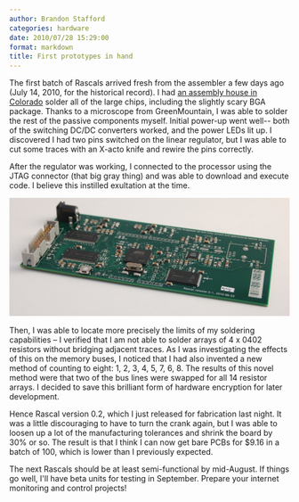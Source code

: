 ```yaml
---
author: Brandon Stafford
categories: hardware
date: 2010/07/28 15:29:00
format: markdown
title: First prototypes in hand
---
```


The first batch of Rascals arrived fresh from the assembler a few days ago (July 14, 2010, for the historical record). I had [an assembly house in Colorado][1] solder all of the large chips, including the slightly scary BGA package. Thanks to a microscope from GreenMountain, I was able to solder the rest of the passive components myself. Initial power-up went well-- both of the switching DC/DC converters worked, and the power LEDs lit up. I discovered I had two pins switched on the linear regulator, but I was able to cut some traces with an X-acto knife and rewire the pins correctly.

After the regulator was working, I connected to the processor using the JTAG connector (that big gray thing) and was able to download and
execute code. I believe this instilled exultation at the time.

<img src="/img/rascal-0.1-2010-07-28.jpg" width="950px" alt="Picture of Rascal 0.1">

Then, I was able to locate more precisely the limits of my soldering capabilities – I verified that I am not able to solder arrays of 4 x 0402 resistors without bridging adjacent traces. As I was investigating the effects of this on the memory buses, I noticed that I had also invented a new
method of counting to eight: 1, 2, 3, 4, 5, 7, 6, 8. The results of this novel method were that two of the bus lines were swapped for all
14 resistor arrays. I decided to save this brilliant form of hardware encryption for later development.

Hence Rascal version 0.2, which I just released for fabrication last night. It was a little discouraging to have to turn the crank again,
but I was able to loosen up a lot of the manufacturing tolerances and shrink the board by 30% or so. The result is that I think I can now
get bare PCBs for $9.16 in a batch of 100, which is lower than I previously expected.

The next Rascals should be at least semi-functional by mid-August. If things go well, I'll have beta units for testing in September. Prepare your internet monitoring and control projects!

[1]: http://aapcb.com
